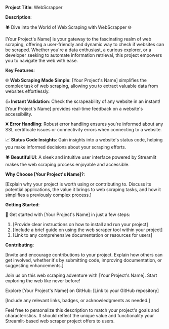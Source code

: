 

**Project Title**: WebScrapper

**Description**:
 
🕷️ Dive into the World of Web Scraping with WebScrapper 🌐

[Your Project's Name] is your gateway to the fascinating realm of web scraping, offering a user-friendly and dynamic way to check if websites can be scraped. Whether you're a data enthusiast, a curious explorer, or a developer seeking to automate information retrieval, this project empowers you to navigate the web with ease.

**Key Features**:

🌐 **Web Scraping Made Simple**: [Your Project's Name] simplifies the complex task of web scraping, allowing you to extract valuable data from websites effortlessly.

👍 **Instant Validation**: Check the scrapeability of any website in an instant! [Your Project's Name] provides real-time feedback on a website's accessibility.

❌ **Error Handling**: Robust error handling ensures you're informed about any SSL certificate issues or connectivity errors when connecting to a website.

📈 **Status Code Insights**: Gain insights into a website's status code, helping you make informed decisions about your scraping efforts.

🕷️ **Beautiful UI**: A sleek and intuitive user interface powered by Streamlit makes the web scraping process enjoyable and accessible.

**Why Choose [Your Project's Name]?**:

[Explain why your project is worth using or contributing to. Discuss its potential applications, the value it brings to web scraping tasks, and how it simplifies a previously complex process.]

**Getting Started**:

🚀 Get started with [Your Project's Name] in just a few steps:

1. [Provide clear instructions on how to install and run your project]
2. [Include a brief guide on using the web scraper tool within your project]
3. [Link to any comprehensive documentation or resources for users]

**Contributing**:

[Invite and encourage contributions to your project. Explain how others can get involved, whether it's by submitting code, improving documentation, or suggesting enhancements.]

Join us on this web scraping adventure with [Your Project's Name]. Start exploring the web like never before!

Explore [Your Project's Name] on GitHub: [Link to your GitHub repository]

[Include any relevant links, badges, or acknowledgments as needed.]



Feel free to personalize this description to match your project's goals and characteristics. It should reflect the unique value and functionality your Streamlit-based web scraper project offers to users.
